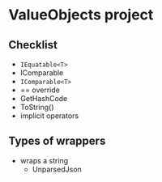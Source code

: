 # ValueObjects project
## Checklist
- `IEquatable<T>`
- IComparable
- `IComparable<T>`
- == override
- GetHashCode
- ToString()
- implicit operators
## Types of wrappers
- wraps a string
	- UnparsedJson
